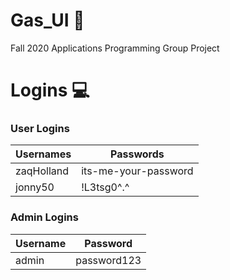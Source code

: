 # Gas_UI :high_brightness:
Fall 2020 Applications Programming Group Project

# Logins :computer:

### User Logins
Usernames | Passwords
----------|-----------
zaqHolland | its-me-your-password
jonny50 | !L3tsg0^.^

### Admin Logins
Username | Password
---------|---------
admin | password123

